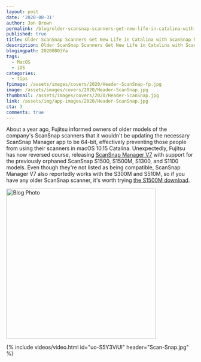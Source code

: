 ```yaml
---
layout: post
date: '2020-08-31'
author: Jon Brown
permalink: /blog/older-scansnap-scanners-get-new-life-in-catalina-with-scansnap-manager-v7/
published: true
title: Older ScanSnap Scanners Get New Life in Catalina with ScanSnap Manager V7
description: Older ScanSnap Scanners Get New Life in Catalina with ScanSnap Manager V7
blogimgpath: 20200803Ya
tags:
  - MacOS
  - iOS
categories:
  - tips
fpimage: /assets/images/covers/2020/Header-ScanSnap-fp.jpg
image: /assets/images/covers/2020/Header-ScanSnap.jpg
thumbnail: /assets/images/covers/2020/Header-ScanSnap.jpg
link: /assets/img/app-images/2020/Header-ScanSnap.jpg
cta: 3
comments: true
---
```

About a year ago, Fujitsu informed owners of older models of the
company's ScanSnap scanners that it wouldn't be updating the necessary
ScanSnap Manager app to be 64-bit, effectively preventing those people
from using their scanners in macOS 10.15 Catalina. Unexpectedly, Fujitsu
has now reversed course, releasing [ScanSnap Manager
V7](https://www.fujitsu.com/global/products/computing/peripheral/scanners/topics/news200625.html)
with support for the previously orphaned ScanSnap S1500, S1500M, S1300,
and S1100 models. Even though they're not listed as being compatible,
ScanSnap Manager V7 also reportedly works with the S300M and S510M, so
if you have any older ScanSnap scanner, it's worth trying [the S1500M
download](https://scansnap.fujitsu.com/global/ssmanagerv7/).

<img alt="Blog Photo" src="{{ site.site_cdn }}/assets/images/blog/2020/20200803Ya/ScanSnap-Manager-V7.jpg" class="img-fluid rounded m-2" width="400" />

{% include videos/video.html id="uo-S5Y3ViUI" header="Scan-Snap.jpg" %}